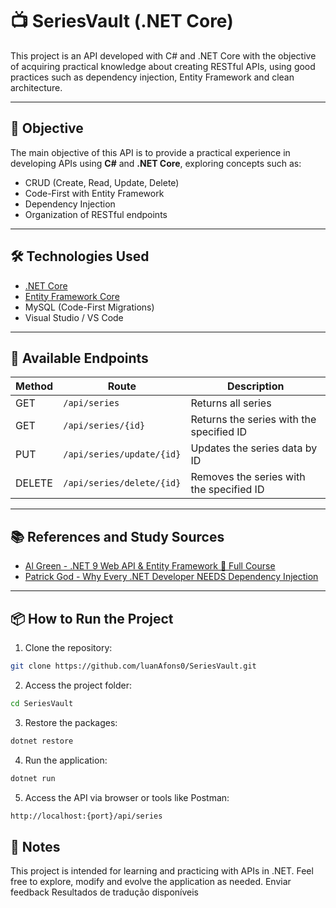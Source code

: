 # 📺 SeriesVault (.NET Core)

This project is an API developed with C# and .NET Core with the objective of acquiring practical knowledge about creating RESTful APIs, using good practices such as dependency injection, Entity Framework and clean architecture.

---

## 🎯 Objective

The main objective of this API is to provide a practical experience in developing APIs using **C#** and **.NET Core**, exploring concepts such as:

- CRUD (Create, Read, Update, Delete)
- Code-First with Entity Framework
- Dependency Injection
- Organization of RESTful endpoints

---

## 🛠️ Technologies Used

- [.NET Core](https://dotnet.microsoft.com/)
- [Entity Framework Core](https://learn.microsoft.com/en-us/ef/core/)
- MySQL (Code-First Migrations)
- Visual Studio / VS Code

---

## 📡 Available Endpoints

| Method | Route                     | Description                              |
| ------ | ------------------------- | ---------------------------------------- |
| GET    | `/api/series`             | Returns all series                       |
| GET    | `/api/series/{id}`        | Returns the series with the specified ID |
| PUT    | `/api/series/update/{id}` | Updates the series data by ID            |
| DELETE | `/api/series/delete/{id}` | Removes the series with the specified ID |

---

## 📚 References and Study Sources

- [Al Green - .NET 9 Web API & Entity Framework 🚀 Full Course](https://www.youtube.com/watch?v=AKjG2tjI07U&ab_channel=AlGreen)
- [Patrick God - Why Every .NET Developer NEEDS Dependency Injection](https://www.youtube.com/watch?v=YR8w2XAIWaw&ab_channel=PatrickGod)

---

## 📦 How to Run the Project

1. Clone the repository:

```bash
git clone https://github.com/luanAfons0/SeriesVault.git
```

2. Access the project folder:

```bash
cd SeriesVault
```

3. Restore the packages:

```bash
dotnet restore
```

4. Run the application:

```bash
dotnet run
```

5. Access the API via browser or tools like Postman:

```bash
http://localhost:{port}/api/series
```

## 📌 Notes

This project is intended for learning and practicing with APIs in .NET. Feel free to explore, modify and evolve the application as needed.
Enviar feedback
Resultados de tradução disponíveis
